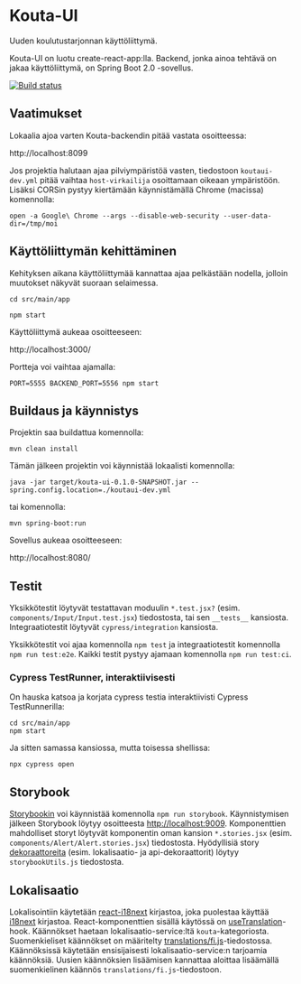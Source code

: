 # Kouta-UI

Uuden koulutustarjonnan käyttöliittymä.

Kouta-UI on luotu create-react-app:lla. Backend, jonka ainoa tehtävä on jakaa käyttöliittymä, on Spring Boot 2.0 -sovellus.

[![Build status](https://travis-ci.org/Opetushallitus/kouta-ui.svg?branch=master)](https://travis-ci.org/Opetushallitus/kouta-ui)

## Vaatimukset

Lokaalia ajoa varten Kouta-backendin pitää vastata osoitteessa:

http://localhost:8099

Jos projektia halutaan ajaa pilviympäristöä vasten, tiedostoon `koutaui-dev.yml` pitää vaihtaa `host-virkailija` 
osoittamaan oikeaan ympäristöön. Lisäksi CORSin pystyy kiertämään käynnistämällä Chrome (macissa) komennolla:

`open -a Google\ Chrome --args --disable-web-security --user-data-dir=/tmp/moi`

## Käyttöliittymän kehittäminen

Kehityksen aikana käyttöliittymää kannattaa ajaa pelkästään nodella, jolloin muutokset näkyvät suoraan selaimessa.

`cd src/main/app`

`npm start`

Käyttöliittymä aukeaa osoitteeseen:

http://localhost:3000/

Portteja voi vaihtaa ajamalla:

`PORT=5555 BACKEND_PORT=5556 npm start`

## Buildaus ja käynnistys

Projektin saa buildattua komennolla:

`mvn clean install`

Tämän jälkeen projektin voi käynnistää lokaalisti komennolla:

`java -jar target/kouta-ui-0.1.0-SNAPSHOT.jar --spring.config.location=./koutaui-dev.yml`

tai komennolla:

`mvn spring-boot:run`

Sovellus aukeaa osoitteeseen:

http://localhost:8080/

## Testit

Yksikkötestit löytyvät testattavan moduulin `*.test.jsx?` (esim. `components/Input/Input.test.jsx`) tiedostosta, tai sen `__tests__` kansiosta. Integraatiotestit löytyvät `cypress/integration` kansiosta.

Yksikkötestit voi ajaa komennolla `npm test` ja integraatiotestit komennolla `npm run test:e2e`. Kaikki testit pystyy ajamaan komennolla `npm run test:ci`.

### Cypress TestRunner, interaktiivisesti

On hauska katsoa ja korjata cypress testia interaktiivisti Cypress TestRunnerilla: 

    cd src/main/app
    npm start
    
Ja sitten samassa kansiossa, mutta toisessa shellissa: 

    npx cypress open

## Storybook

[Storybookin](https://github.com/storybooks/storybook) voi käynnistää komennolla `npm run storybook`. Käynnistymisen jälkeen Storybook löytyy osoitteesta [http://localhost:9009](http://localhost:9009). Komponenttien mahdolliset storyt löytyvät komponentin oman kansion `*.stories.jsx` (esim. `components/Alert/Alert.stories.jsx`) tiedostosta. Hyödyllisiä story [dekoraattoreita](https://storybook.js.org/docs/addons/introduction/#1-decorators) (esim. lokalisaatio- ja api-dekoraattorit) löytyy `storybookUtils.js` tiedostosta.

## Lokalisaatio

Lokalisointiin käytetään [react-i18next](https://github.com/i18next/react-i18next) kirjastoa, joka puolestaa käyttää [i18next](https://www.i18next.com/) kirjastoa. React-komponenttien sisällä käytössä on [useTranslation](https://github.com/Opetushallitus/kouta-ui/blob/master/src/main/app/src/components/useTranslation/index.js)-hook. Käännökset haetaan lokalisaatio-service:ltä `kouta`-kategoriosta. Suomenkieliset käännökset on määritelty [translations/fi.js](https://github.com/Opetushallitus/kouta-ui/blob/master/src/main/app/src/translations/fi.js)-tiedostossa. Käännöksissä käytetään ensisijaisesti lokalisaatio-service:n tarjoamia käännöksiä. Uusien käännöksien lisäämisen kannattaa aloittaa lisäämällä suomenkielinen käännös `translations/fi.js`-tiedostoon.

